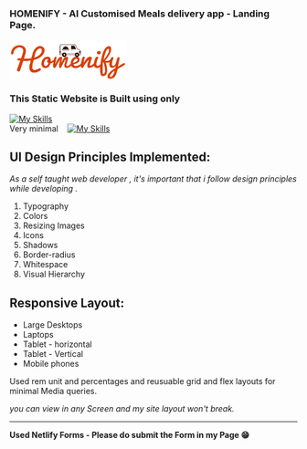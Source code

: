 ### HOMENIFY - AI Customised Meals delivery app - Landing Page.

<a target="_blank" href="https://dilliwebdevproject01.netlify.app"><img src="/img/Homenify_transparent.png" align="center" height="70"></a>

### This Static Website is Built using only

[![My Skills](https://skillicons.dev/icons?i=html,css)](https://skillicons.dev) <br>
Very minimal&nbsp;&nbsp;&nbsp;&nbsp;[![My Skills](https://skillicons.dev/icons?i=js)](https://skillicons.dev) <br>

## UI Design Principles Implemented:

*As a self taught web developer , it's important that i follow design principles while developing .*

1. Typography
2. Colors
3. Resizing Images
4. Icons
5. Shadows
6. Border-radius
7. Whitespace
8. Visual Hierarchy

## Responsive Layout:

- Large Desktops
- Laptops
- Tablet - horizontal
- Tablet - Vertical
- Mobile phones

Used rem unit and percentages and reusuable grid and flex layouts for minimal Media queries.

*you can view in any Screen and my site layout won't break.*

**********************************************************
**Used Netlify Forms - Please do submit the Form in my Page 😁**
